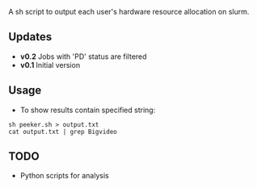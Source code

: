 A sh script to output each user's hardware resource allocation on slurm.

## Updates ##
* **v0.2** Jobs with 'PD' status are filtered
* **v0.1** Initial version
## Usage ##
* To show results contain specified string:
```
sh peeker.sh > output.txt
cat output.txt | grep Bigvideo
```
## TODO ##
* Python scripts for analysis
